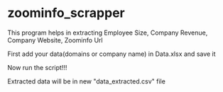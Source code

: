 # zoominfo_scrapper

This program helps in extracting Employee Size, Company Revenue, Company Website, Zoominfo Url

First add your data(domains or company name) in Data.xlsx and save it

Now run the script!!!

Extracted data will be in new "data_extracted.csv" file
